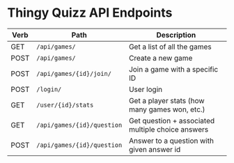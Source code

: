 Thingy Quizz API Endpoints
===

| Verb | Path                    | Description                                      |
|------|-------------------------|--------------------------------------------------|
| GET  | `/api/games/`             | Get a list of all the games                      |
| POST | `/api/games/`             | Create a new game                                |
| POST | `/api/games/{id}/join/` | Join a game with a specific ID                   |
| POST | `/login/`                 | User login                                       |
| GET  | `/user/{id}/stats`     | Get a player stats (how many games won, etc\.) |
| GET | `/api/games/{id}/question`| Get question + associated multiple choice answers |
| POST | `/api/games/{id}/question`| Answer to a question with given answer id |
